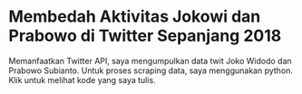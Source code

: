 # Membedah Aktivitas Jokowi dan Prabowo di Twitter Sepanjang 2018

Memanfaatkan Twitter API, saya mengumpulkan data twit Joko Widodo dan Prabowo Subianto. Untuk proses scraping data, saya menggunakan python. Klik untuk melihat kode yang saya tulis. 




